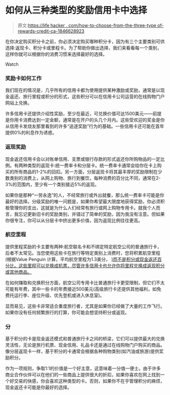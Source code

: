 # 如何从三种类型的奖励信用卡中选择

> 原文:[https://life hacker . com/how-to-choose-from-the-three-type of-rewards-credit-ca-1846628923](https://lifehacker.com/how-to-choose-from-the-three-types-of-rewards-credit-ca-1846628923)

在你决定购买积分卡之前，你必须决定购买哪种积分卡，因为有三个主要类别可供选择:返现卡、积分卡或里程卡。为了帮助你做出选择，我们来看看每一个类别，这样你就可以根据你的消费习惯来选择最好的选择。

Watch

### **奖励卡如何工作**

我们现在的情况是，几乎所有的信用卡都为使用提供某种激励或奖励，通常是以现金返还、旅行里程或积分的形式，这些积分可以在信用卡公司运营的在线购物门户网站上兑换。

许多信用卡还提供介绍性奖励，至少在最近，可兑换价值可达1500美元——前提是你用卡消费达到一定金额，通常是在开户的头几个月内。这些受欢迎的奖金是你从信用卡发烧友那里看到的许多“追逐奖励”行为的基础。一些信用卡还可能在首年提供0%的利息作为诱惑。

### **返现奖励**

现金返还信用卡会以对账单信用、支票或银行存款的形式返还你所购物品的一定比例。有两种类型的返现卡:统一费率卡和分层卡。统一费率卡通常会给你在卡上购买的所有商品的1-2%的回扣。另一方面，分层返现卡将其最丰厚的奖励限制在少数类别的消费上，从网上购物、旅行到餐饮，每种消费的百分比不同，通常在2-3%的范围内，至少有一个类别接近5%的返现。

如果你是那种“一劳永逸”的人，不经常旅行或外出就餐，那么统一费率卡可能是你最好的选择。分级奖励的唯一问题是，如果你希望最大限度地获得奖励，你必须积极管理你的支出，这就是为什么人们经常有旅行或网上购物专用卡。就我个人而言，我忘记更新旧卡的奖励类别，并错过了简单的奖励，因为我没有注意。但如果你很专注，你可以从分层卡中挤出更多价值，因为返现比例往往更高。

### **航空里程**

提供里程奖励的卡主要有两种:航空联名卡和不绑定特定航空公司的普通旅行卡，后者不太常见。当您使用这些卡在旅行等特定类别上消费时，您将积累航空里程(根据Value Penguin 计算，平均航空里程为1.3美分， [)而不是积分或现金返还百分比。这些里程可以兑换成机票，尽管许多信用卡也允许你将里程兑换成返现积分或其他商品。](https://www.valuepenguin.com/travel/how-much-are-airline-miles-worth) 

在如何赚取和兑换积分方面，航空公司专用卡比普通旅行卡更受限制，但它们不太可能有年费，其中一些卡的年费接近500美元(高级旅行卡还提供其他福利，如免费托运行李、座位升级、优先登机或进入休息室)。

显而易见，这些卡非常适合重度旅行者，尤其是如果你已经做了大量的工作飞行。如果你没有任何频繁旅行的打算，你可能会想坚持积分或返现。

### **分**

基于积分的卡是现金返还模式和普通旅行卡之间的桥梁，它们可以提供最大的兑换灵活性，无论是旅行机票、现金信用、礼品卡还是通过在线购物门户购买的商品。像分层返现卡一样，基于积分的卡通常会根据各种购物类别(如汽油或旅游)提供奖励积分。

作为一项规则，争取1:1的价值是一个好主意，这意味着一分值一便士。由于许多商业合作伙伴可以在他们的一些商品上提供很大的折扣，如果你喜欢在网上找到一个好交易的快感，你会喜欢这种类型的卡。否则，如果你不在乎管理积分的麻烦，现金返还卡可能是你最好的选择。